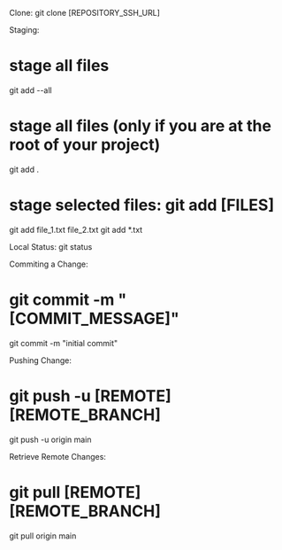 Clone:
git clone [REPOSITORY_SSH_URL]

Staging:
# stage all files
git add --all

# stage all files (only if you are at the root of your project)
git add .

# stage selected files: git add [FILES]
git add file_1.txt file_2.txt
git add *.txt

Local Status:
git status

Commiting a Change:
# git commit -m "[COMMIT_MESSAGE]"
git commit -m "initial commit"

Pushing Change:
# git push -u [REMOTE] [REMOTE_BRANCH]
git push -u origin main

Retrieve Remote Changes:
# git pull [REMOTE] [REMOTE_BRANCH]
git pull origin main